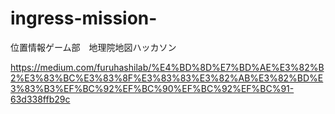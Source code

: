 # ingress-mission-
位置情報ゲーム部　地理院地図ハッカソン

https://medium.com/furuhashilab/%E4%BD%8D%E7%BD%AE%E3%82%B2%E3%83%BC%E3%83%8F%E3%83%83%E3%82%AB%E3%82%BD%E3%83%B3%EF%BC%92%EF%BC%90%EF%BC%92%EF%BC%91-63d338ffb29c
